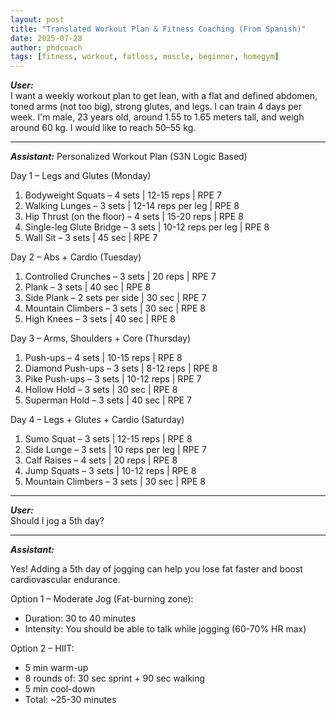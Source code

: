 ```yaml
---
layout: post
title: "Translated Workout Plan & Fitness Coaching (From Spanish)"
date: 2025-07-28
author: phdcoach
tags: [fitness, workout, fatloss, muscle, beginner, homegym]
---
```


***User:***  
I want a weekly workout plan to get lean, with a flat and defined abdomen, toned arms (not too big), strong glutes, and legs. I can train 4 days per week. I'm male, 23 years old, around 1.55 to 1.65 meters tall, and weigh around 60 kg. I would like to reach 50–55 kg.

---

***Assistant:***
Personalized Workout Plan (S3N Logic Based)

Day 1 – Legs and Glutes (Monday)
1. Bodyweight Squats – 4 sets | 12-15 reps | RPE 7  
2. Walking Lunges – 3 sets | 12-14 reps per leg | RPE 8  
3. Hip Thrust (on the floor) – 4 sets | 15-20 reps | RPE 8  
4. Single-leg Glute Bridge – 3 sets | 10-12 reps per leg | RPE 8  
5. Wall Sit – 3 sets | 45 sec | RPE 7  

Day 2 – Abs + Cardio (Tuesday)  
1. Controlled Crunches – 3 sets | 20 reps | RPE 7  
2. Plank – 3 sets | 40 sec | RPE 8  
3. Side Plank – 2 sets per side | 30 sec | RPE 7  
4. Mountain Climbers – 3 sets | 30 sec | RPE 8  
5. High Knees – 3 sets | 40 sec | RPE 8  

Day 3 – Arms, Shoulders + Core (Thursday)
1. Push-ups – 4 sets | 10-15 reps | RPE 8  
2. Diamond Push-ups – 3 sets | 8-12 reps | RPE 8  
3. Pike Push-ups – 3 sets | 10-12 reps | RPE 7  
4. Hollow Hold – 3 sets | 30 sec | RPE 8  
5. Superman Hold – 3 sets | 40 sec | RPE 7  

Day 4 – Legs + Glutes + Cardio (Saturday)
1. Sumo Squat – 3 sets | 12-15 reps | RPE 8  
2. Side Lunge – 3 sets | 10 reps per leg | RPE 7  
3. Calf Raises – 4 sets | 20 reps | RPE 8  
4. Jump Squats – 3 sets | 10-12 reps | RPE 8  
5. Mountain Climbers – 3 sets | 30 sec | RPE 8  

---

***User:***  
Should I jog a 5th day?

---

***Assistant:***

Yes! Adding a 5th day of jogging can help you lose fat faster and boost cardiovascular endurance.

Option 1 – Moderate Jog (Fat-burning zone):
- Duration: 30 to 40 minutes  
- Intensity: You should be able to talk while jogging (60-70% HR max)  

Option 2 – HIIT:
- 5 min warm-up  
- 8 rounds of: 30 sec sprint + 90 sec walking  
- 5 min cool-down  
- Total: ~25-30 minutes

